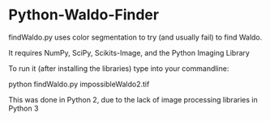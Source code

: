 # Python-Waldo-Finder

findWaldo.py uses color segmentation to try (and usually fail) to find Waldo.

It requires NumPy, SciPy, Scikits-Image, and the Python Imaging Library

To run it (after installing the libraries) type into your commandline:

python findWaldo.py impossibleWaldo2.tif


This was done in Python 2, due to the lack of image processing libraries in Python 3
